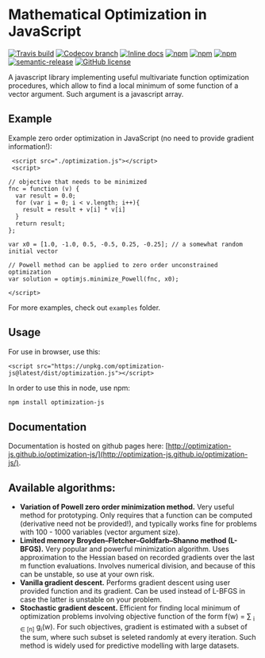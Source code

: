 # Mathematical Optimization in JavaScript

[![Travis build](https://travis-ci.org/optimization-js/optimization-js.svg?branch=master&style=flat-square)](https://travis-ci.org/optimization-js/optimization-js)
[![Codecov branch](https://img.shields.io/codecov/c/github/optimization-js/optimization-js/master.svg?style=flat-square)](https://codecov.io/gh/optimization-js/optimization-js)
[![Inline docs](http://inch-ci.org/github/optimization-js/optimization-js.svg?branch=master&style=flat-square)](http://inch-ci.org/github/optimization-js/optimization-js)
[![npm](https://img.shields.io/npm/v/optimization-js.svg?style=flat-square)](https://www.npmjs.com/package/optimization-js)
[![npm](https://img.shields.io/npm/dw/optimization-js.svg?style=flat-square)](https://www.npmjs.com/package/optimization-js)
[![npm](https://img.shields.io/npm/dt/optimization-js.svg?style=flat-square)](https://www.npmjs.com/package/optimization-js)
[![semantic-release](https://img.shields.io/badge/%20%20%F0%9F%93%A6%F0%9F%9A%80-semantic--release-e10079.svg?style=flat-square)](https://github.com/semantic-release/semantic-release)
[![GitHub license](https://img.shields.io/github/license/optimization-js/optimization-js.svg?style=flat-square)](https://github.com/optimization-js/optimization-js/blob/master/LICENSE)

A javascript library implementing useful multivariate function optimization procedures, which allow to find a local minimum of some function of a vector argument. Such argument is a javascript array.

## Example

Example zero order optimization in JavaScript (no need to provide gradient information!):

```
 <script src="./optimization.js"></script>
 <script>
 
// objective that needs to be minimized
fnc = function (v) {
  var result = 0.0;
  for (var i = 0; i < v.length; i++){
    result = result + v[i] * v[i]
  }
  return result;
};

var x0 = [1.0, -1.0, 0.5, -0.5, 0.25, -0.25]; // a somewhat random initial vector

// Powell method can be applied to zero order unconstrained optimization
var solution = optimjs.minimize_Powell(fnc, x0);

</script>
```

For more examples, check out `examples` folder. 

## Usage

For use in browser, use this:
```
<script src="https://unpkg.com/optimization-js@latest/dist/optimization.js"></script>
```

In order to use this in node, use npm:
```bash
npm install optimization-js
```

## Documentation

Documentation is hosted on github pages here: [http://optimization-js.github.io/optimization-js/](http://optimization-js.github.io/optimization-js/).

## Available algorithms:

* **Variation of Powell zero order minimization method.** Very useful method for prototyping. Only requires that a function can be computed (derivative need not be provided!), and typically works fine for problems with 100 - 1000 variables (vector argument size). 
* **Limited memory Broyden–Fletcher–Goldfarb–Shanno method (L-BFGS).** Very popular and powerful minimization algorithm. Uses approximation to the Hessian based on recorded gradients over the last m function evaluations. Involves numerical division, and because of this can be unstable, so use at your own risk.
* **Vanilla gradient descent.** Performs gradient descent using user provided function and its gradient. Can be used instead of L-BFGS in case the latter is unstable on your problem.
* **Stochastic gradient descent.** Efficient for finding local minimum of optimization problems involving objective function of the form f(w) = ∑ <sub>i ∈ [n]</sub> g<sub>i</sub>(w). For such objectives, gradient is estimated with a subset of the sum, where such subset is seleted randomly at every iteration. Such method is widely used for predictive modelling with large datasets.

